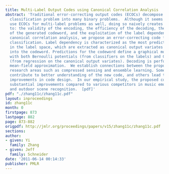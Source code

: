 ```yaml
---
title: Multi-Label Output Codes using Canonical Correlation Analysis
abstract: 'Traditional error-correcting output codes (ECOCs) decompose a multi-class
  classification problem into many binary problems.  Although it seems natural to
  use ECOCs for multi-label problems as well, doing so naively creates issues related
  to: the validity of the encoding, the efficiency of the decoding, the predictability
  of the generated codeword, and the exploitation of the label dependency.  Using
  canonical correlation analysis, we propose an error-correcting code for multi-label
  classification. Label dependency is characterized as the most predictable directions
  in the label space, which are extracted as canonical output variates and encoded
  into the codeword. Predictions for the codeword define a graphical model of labels
  with both Bernoulli potentials (from classifiers on the labels) and Gaussian potentials
  (from regression on the canonical output variates). Decoding is performed by efficient
  mean-field approximation.  We establish connections between the proposed code and
  research areas such as compressed sensing and ensemble learning. Some of these connections
  contribute to better understanding of the new code, and others lead to practical
  improvements in code design.  In our empirical study, the proposed code leads to
  substantial improvements compared to various competitors in music emotion classification
  and outdoor scene recognition.  [pdf]'
pdf: "./zhang11c/zhang11c.pdf"
layout: inproceedings
id: zhang11c
month: 0
firstpage: 873
lastpage: 882
page: 873-882
origpdf: http://jmlr.org/proceedings/papers/v15/zhang11c/zhang11c.pdf
sections: 
author:
- given: Yi
  family: Zhang
- given: Jeff
  family: Schneider
date: '2011-06-14 00:14:33'
publisher: PMLR
---
```

